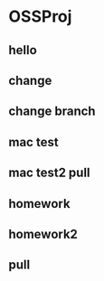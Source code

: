 # OSSProj
## hello
## change
## change branch
## mac test
## mac test2 pull
## homework
## homework2
## pull
